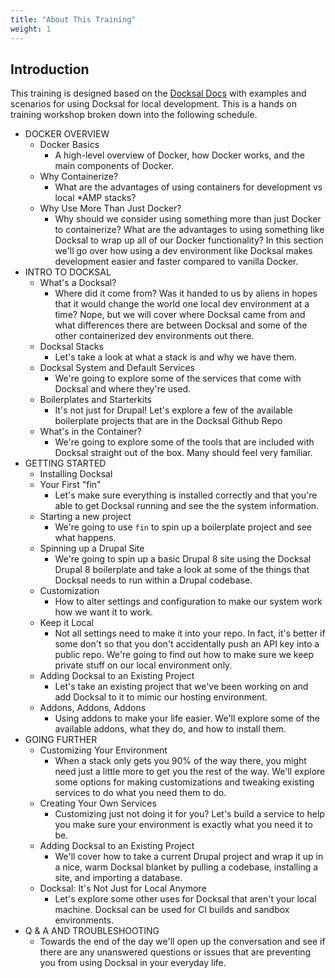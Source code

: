 ```yaml
---
title: "About This Training"
weight: 1
---
```


## Introduction

This training is designed based on the [Docksal Docs](https://docs.docksal.io) with examples and scenarios for using Docksal for local development. This is a hands on training workshop broken down into the following schedule.

* DOCKER OVERVIEW
  * Docker Basics
      * A high-level overview of Docker, how Docker works, and the main components of Docker.
  * Why Containerize?
      * What are the advantages of using containers for development vs local *AMP stacks?
  * Why Use More Than Just Docker?
      * Why should we consider using something more than just Docker to containerize?  What are the advantages to using something like Docksal to wrap up all of our Docker functionality?  In this section we'll go over how using a dev environment like Docksal makes development easier and faster compared to vanilla Docker.
* INTRO TO DOCKSAL
  * What's a Docksal?
      * Where did it come from? Was it handed to us by aliens in hopes that it would change the world one local dev environment at a time? Nope, but we will cover where Docksal came from and what differences there are between Docksal and some of the other containerized dev environments out there.
  * Docksal Stacks
      * Let's take a look at what a stack is and why we have them.
  * Docksal System and Default Services
      * We're going to explore some of the services that come with Docksal and where they're used.
  * Boilerplates and Starterkits
      * It's not just for Drupal! Let's explore a few of the available boilerplate projects that are in the Docksal Github Repo
  * What's in the Container?
      * We're going to explore some of the tools that are included with Docksal straight out of the box. Many should feel very familiar.
* GETTING STARTED
  * Installing Docksal
  * Your First "fin"
      * Let's make sure everything is installed correctly and that you're able to get Docksal running and see the the system information.
  * Starting a new project
      * We're going to use `fin` to spin up a boilerplate project and see what happens.
  * Spinning up a Drupal Site
      * We're going to spin up a basic Drupal 8 site using the Docksal Drupal 8 boilerplate and take a look at some of the things that Docksal needs to run within a Drupal codebase.
  * Customization
      * How to alter settings and configuration to make our system work how we want it to work.
  * Keep it Local
      * Not all settings need to make it into your repo.  In fact, it's better if some don't so that you don't accidentally push an API key into a public repo. We're going to find out how to make sure we keep private stuff on our local environment only.
  * Adding Docksal to an Existing Project
      * Let's take an existing project that we've been working on and add Docksal to it to mimic our hosting environment.
  * Addons, Addons, Addons
      * Using addons to make your life easier.  We'll explore some of the available addons, what they do, and how to install them.
* GOING FURTHER
  * Customizing Your Environment
      * When a stack only gets you 90% of the way there, you might need just a little more to get you the rest of the way.  We'll explore some options for making customizations and tweaking existing services to do what you need them to do.
  * Creating Your Own Services
      * Customizing just not doing it for you? Let's build a service to help you make sure your environment is exactly what you need it to be.
  * Adding Docksal to an Existing Project
      * We'll cover how to take a current Drupal project and wrap it up in a nice, warm Docksal blanket by pulling a codebase, installing a site, and importing a database.
  * Docksal: It's Not Just for Local Anymore
      * Let's explore some other uses for Docksal that aren't your local machine. Docksal can be used for CI builds and sandbox environments.
* Q & A AND TROUBLESHOOTING
  * Towards the end of the day we'll open up the conversation and see if there are any unanswered questions or issues that are preventing you from using Docksal in your everyday life.
